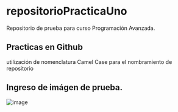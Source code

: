 # repositorioPracticaUno
Repositorio de prueba para curso Programación Avanzada.
## Practicas en Github
utilización de nomenclatura Camel Case para el nombramiento de repositorio
## Ingreso de imágen de prueba.
![image](https://github.com/Daniel4529/repositorioPracticaUno/assets/175230410/72e70761-c6ca-4666-b713-bd7439ad953f)

